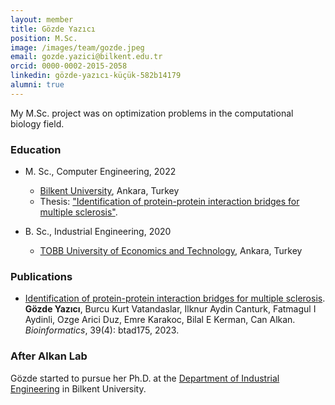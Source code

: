 ```yaml
---
layout: member
title: Gözde Yazıcı
position: M.Sc.
image: /images/team/gozde.jpeg
email: gozde.yazici@bilkent.edu.tr
orcid: 0000-0002-2015-2058
linkedin: gözde-yazıcı-küçük-582b14179
alumni: true
---
```


<!-- <img style="height:1.5em;" src="/images/team/GY.png?raw=true"/>-->
 My M.Sc. project was on optimization problems in the computational biology field.

### Education

- M. Sc., Computer Engineering, 2022
  - [Bilkent University](http://www.cs.bilkent.edu.tr/), Ankara, Turkey
  - Thesis: ["Identification of protein-protein interaction bridges for multiple sclerosis"](http://repository.bilkent.edu.tr/handle/11693/112043).

- B. Sc., Industrial Engineering, 2020
  - [TOBB University of Economics and Technology](https://www.etu.edu.tr/en/bolum/industrial-engineering), Ankara, Turkey

### Publications

- [Identification of protein-protein interaction bridges for multiple sclerosis](https://pubmed.ncbi.nlm.nih.gov/37018152/). **Gözde Yazıcı**, Burcu Kurt Vatandaslar, Ilknur Aydin Canturk, 
Fatmagul I Aydinli, Ozge Arici Duz, Emre Karakoc, Bilal E Kerman, Can Alkan. *Bioinformatics*, 39(4): btad175, 2023.

### After Alkan Lab

Gözde started to pursue her Ph.D. at the [Department of Industrial Engineering](https://w3.ie.bilkent.edu.tr/tr/) in Bilkent University.
